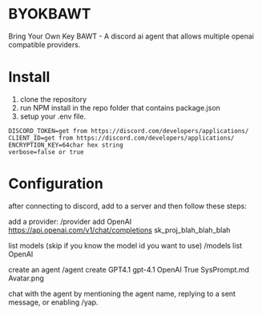 # BYOKBAWT
Bring Your Own Key BAWT - A discord ai agent that allows multiple openai compatible providers. 

# Install
1. clone the repository
2. run NPM install in the repo folder that contains package.json
3. setup your .env file. 

```
DISCORD_TOKEN=get from https://discord.com/developers/applications/
CLIENT_ID=get from https://discord.com/developers/applications/
ENCRYPTION_KEY=64char hex string
verbose=false or true
```

# Configuration
after connecting to discord, add to a server and then follow these steps:

add a provider:
/provider add OpenAI https://api.openai.com/v1/chat/completions sk_proj_blah_blah_blah

list models (skip if you know the model id you want to use)
/models list OpenAI

create an agent
/agent create GPT4.1 gpt-4.1 OpenAI True SysPrompt.md Avatar.png

chat with the agent by mentioning the agent name, replying to a sent message, or enabling /yap. 
